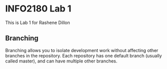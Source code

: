 # INFO2180 Lab 1

This is Lab 1 for Rashene Dillon

## Branching

Branching allows you to isolate development work without affecting other branches in the repository. Each repository has one default branch (usually called master), and can have multiple other branches.

